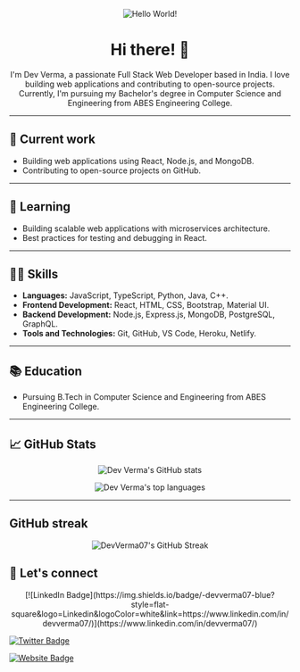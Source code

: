 <p align="center">
  <img src="https://raw.githubusercontent.com/DevVerma07/DevVerma07/main/assets/banner.gif" alt="Hello World!" />
</p>

<h1 align="center">Hi there! 👋</h1>

<p align="center">
  I'm Dev Verma, a passionate Full Stack Web Developer based in India. I love building web applications and contributing to open-source projects. Currently, I'm pursuing my Bachelor's degree in Computer Science and Engineering from ABES Engineering College.
</p>

<hr>

<h2>🔭 Current work</h2>

<ul>
  <li>Building web applications using React, Node.js, and MongoDB.</li>
  <li>Contributing to open-source projects on GitHub.</li>
</ul>

<hr>

<h2>🌱 Learning</h2>

<ul>
  <li>Building scalable web applications with microservices architecture.</li>
  <li>Best practices for testing and debugging in React.</li>
</ul>

<hr>

<h2>👨‍💻 Skills</h2>

<ul>
  <li><b>Languages:</b> JavaScript, TypeScript, Python, Java, C++.</li>
  <li><b>Frontend Development:</b> React, HTML, CSS, Bootstrap, Material UI.</li>
  <li><b>Backend Development:</b> Node.js, Express.js, MongoDB, PostgreSQL, GraphQL.</li>
  <li><b>Tools and Technologies:</b> Git, GitHub, VS Code, Heroku, Netlify.</li>
</ul>

<hr>

<h2>📚 Education</h2>

<ul>
  <li>Pursuing B.Tech in Computer Science and Engineering from ABES Engineering College.</li>
</ul>

<hr>

<h2>📈 GitHub Stats</h2>

<p align="center">
  <img src="https://github-readme-stats.vercel.app/api?username=DevVerma07&show_icons=true&theme=algolia" alt="Dev Verma's GitHub stats" />
</p>

<p align="center">
  <img src="https://github-readme-stats.vercel.app/api/top-langs/?username=DevVerma07&layout=compact&theme=algolia" alt="Dev Verma's top languages" />
</p>

<hr>

## GitHub streak

<p align="center">
  <img src="https://github-readme-streak-stats.herokuapp.com/?user=DevVerma07&layout=compact&theme=algolia" alt="DevVerma07's GitHub Streak" />
</p>


<h2>🤝 Let's connect</h2>

<p align="center">
  [![LinkedIn Badge](https://img.shields.io/badge/-devverma07-blue?style=flat-square&logo=Linkedin&logoColor=white&link=https://www.linkedin.com/in/devverma07/)](https://www.linkedin.com/in/devverma07/)
  
[![Twitter Badge](https://img.shields.io/badge/-@DevVerma07-1da1f2?style=flat-square&logo=twitter&logoColor=white&link=https://twitter.com/DevVerma07)](https://twitter.com/DevVerma07)
  
[![Website Badge](https://img.shields.io/badge/-devverma.tech-black?style=flat-square&logo=firefox&logoColor=white&link=https://devverma.tech/)](https://devverma.tech/)

</p>
